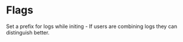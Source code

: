 # Flags

Set a prefix for logs while initing - If users are combining logs they can distinguish better.